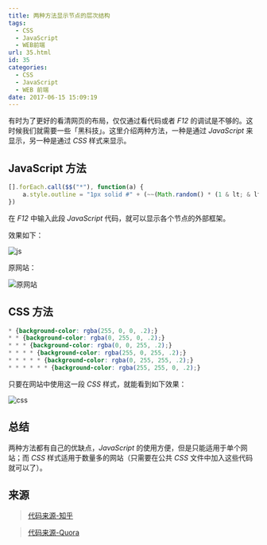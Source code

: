 ```yaml
---
title: 两种方法显示节点的层次结构
tags:
  - CSS
  - JavaScript
  - WEB前端
url: 35.html
id: 35
categories:
  - CSS
  - JavaScript
  - WEB 前端
date: 2017-06-15 15:09:19
---
```


有时为了更好的看清网页的布局，仅仅通过看代码或者 _F12_ 的调试是不够的。这时候我们就需要一些「黑科技」。这里介绍两种方法，一种是通过 _JavaScript_ 来显示，另一种是通过 _CSS_ 样式来显示。

<!-- more -->

##  JavaScript 方法

```javascript
[].forEach.call($$("*"), function(a) {
    a.style.outline = "1px solid #" + (~~(Math.random() * (1 & lt; & lt; 24))).toString(16)
})
```

在 _F12_ 中输入此段 _JavaScript_ 代码，就可以显示各个节点的外部框架。

效果如下：

![js](https://ooo.0o0.ooo/2017/06/15/594230a99e355.png)

原网站：

![原网站](https://ooo.0o0.ooo/2017/06/15/594230a9285a6.png)

##  CSS 方法

```css
* {background-color: rgba(255, 0, 0, .2);}
* * {background-color: rgba(0, 255, 0, .2);}
* * * {background-color: rgba(0, 0, 255, .2);}
* * * * {background-color: rgba(255, 0, 255, .2);}
* * * * * {background-color: rgba(0, 255, 255, .2);}
* * * * * * {background-color: rgba(255, 255, 0, .2);}
```

只要在网站中使用这一段 _CSS_ 样式，就能看到如下效果：

![css](https://ooo.0o0.ooo/2017/06/15/594230a9a0f03.png)

##  总结

两种方法都有自己的优缺点，_JavaScript_ 的使用方便，但是只能适用于单个网站；而 _CSS_ 样式适用于数量多的网站（只需要在公共 _CSS_ 文件中加入这些代码就可以了）。

##  来源

> [代码来源-知乎](https://www.zhihu.com/question/27432017/answer/40621923)

> [代码来源-Quora](https://www.quora.com/What-are-the-most-interesting-HTML-JS-DOM-CSS-hacks-that-most-web-developers-dont-know-about/answer/Gajus-Kuizinas)
